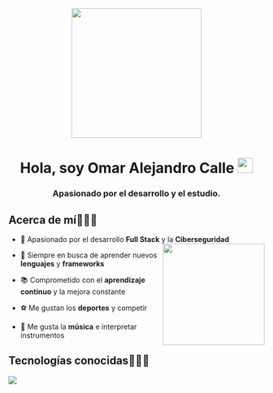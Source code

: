 <p align="center">
  <img style="width:16rem; height:auto" src="https://media3.giphy.com/media/v1.Y2lkPTc5MGI3NjExYTBpd2l3YTloZnlhZXJ1ZzIyMTB4aDJrZnhsdXluYTd1YXVncDJwNiZlcD12MV9pbnRlcm5hbF9naWZfYnlfaWQmY3Q9Zw/2IudUHdI075HL02Pkk/giphy.gif"/>
</p>
<h1 align="center"> Hola, soy Omar Alejandro Calle <img width="30px" src="https://raw.githubusercontent.com/iampavangandhi/iampavangandhi/master/gifs/Hi.gif"> </h1>

<h3 font-size="20" align="center">Apasionado por el desarrollo y el estudio.</h3>


<h2 >Acerca de mí👨🏻‍💻</h2>

- 🔐 Apasionado por el desarrollo **Full Stack** y la **Ciberseguridad**  <img align="right" src="https://media.giphy.com/media/v1.Y2lkPWVjZjA1ZTQ3eHJqYmx3YWhwczdveHc2bzJwa25sYzBldGNwaGduOGhkbWswZGE4ZiZlcD12MV9naWZzX3JlbGF0ZWQmY3Q9Zw/HscDLzkO8EOTmgkhQP/giphy.gif" width="200">

- 🚀 Siempre en busca de aprender nuevos **lenguajes** y **frameworks**
  
- 📚 Comprometido con el **aprendizaje continuo** y la mejora constante
  
- ⚽ Me gustan los **deportes** y competir
  
- 🎵 Me gusta la **música** e interpretar instrumentos

<h2 >Tecnologías conocidas👨🏻‍💻</h2>
<!--tech stack icons-->
<p align="left">
  <a href="https://skillicons.dev">
    <img src="https://skillicons.dev/icons?i=java,python,javascript,typescript,php,postgres,mysql,angular,react,nodejs,spring,express,unity,godot,blender,html,css,eclipse,vscode,git,github,docker,linux,latex&theme=light" />
  </a>
</p>
<br>
<!-------------------------->
  
  

